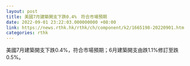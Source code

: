 ```yaml
---
layout: post
title: 美國7月建築開支下跌0.4%　符合市場預期
date: 2022-09-01 23:22:03.000000000 +08:00
link: https://news.rthk.hk/rthk/ch/component/k2/1665198-20220901.htm
categories: rthk
---
```


美國7月建築開支下跌0.4%，符合市場預期；6月建築開支由跌1.1%修訂至跌0.5%。
